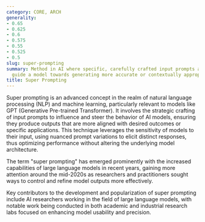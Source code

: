 ```yaml
---
category: CORE, ARCH
generality:
- 0.65
- 0.625
- 0.6
- 0.575
- 0.55
- 0.525
- 0.5
slug: super-prompting
summary: Method in AI where specific, carefully crafted input prompts are used to
  guide a model towards generating more accurate or contextually appropriate outputs.
title: Super Prompting
---
```


Super prompting is an advanced concept in the realm of natural language processing (NLP) and machine learning, particularly relevant to models like GPT (Generative Pre-trained Transformer). It involves the strategic crafting of input prompts to influence and steer the behavior of AI models, ensuring they produce outputs that are more aligned with desired outcomes or specific applications. This technique leverages the sensitivity of models to their input, using nuanced prompt variations to elicit distinct responses, thus optimizing performance without altering the underlying model architecture.

The term "super prompting" has emerged prominently with the increased capabilities of large language models in recent years, gaining more attention around the mid-2020s as researchers and practitioners sought ways to control and refine model outputs more effectively.

Key contributors to the development and popularization of super prompting include AI researchers working in the field of large language models, with notable work being conducted in both academic and industrial research labs focused on enhancing model usability and precision.
